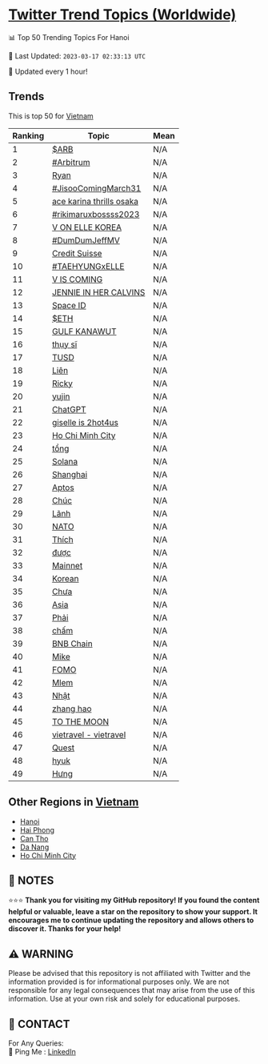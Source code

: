 [Twitter Trend Topics (Worldwide)](https://github.com/ErcinDedeoglu/Twitter-Trend-Topics)
==========


📊 Top 50 Trending Topics For Hanoi

📆 Last Updated: `2023-03-17 02:33:13 UTC`

🔧 Updated every 1 hour!


## Trends

This is top 50 for [Vietnam](</Vietnam>)

| Ranking | Topic | Mean |
| ------- | ------------ | ------------ |
| 1 | [$ARB](http://twitter.com/search?q=%24ARB) | N/A |
| 2 | [#Arbitrum](http://twitter.com/search?q=%23Arbitrum) | N/A |
| 3 | [Ryan](http://twitter.com/search?q=Ryan) | N/A |
| 4 | [#JisooComingMarch31](http://twitter.com/search?q=%23JisooComingMarch31) | N/A |
| 5 | [ace karina thrills osaka](http://twitter.com/search?q=ace+karina+thrills+osaka) | N/A |
| 6 | [#rikimaruxbossss2023](http://twitter.com/search?q=%23rikimaruxbossss2023) | N/A |
| 7 | [V ON ELLE KOREA](http://twitter.com/search?q=V+ON+ELLE+KOREA) | N/A |
| 8 | [#DumDumJeffMV](http://twitter.com/search?q=%23DumDumJeffMV) | N/A |
| 9 | [Credit Suisse](http://twitter.com/search?q=Credit+Suisse) | N/A |
| 10 | [#TAEHYUNGxELLE](http://twitter.com/search?q=%23TAEHYUNGxELLE) | N/A |
| 11 | [V IS COMING](http://twitter.com/search?q=V+IS+COMING) | N/A |
| 12 | [JENNIE IN HER CALVINS](http://twitter.com/search?q=JENNIE+IN+HER+CALVINS) | N/A |
| 13 | [Space ID](http://twitter.com/search?q=Space+ID) | N/A |
| 14 | [$ETH](http://twitter.com/search?q=%24ETH) | N/A |
| 15 | [GULF KANAWUT](http://twitter.com/search?q=GULF+KANAWUT) | N/A |
| 16 | [thụy sĩ](http://twitter.com/search?q=th%e1%bb%a5y+s%c4%a9) | N/A |
| 17 | [TUSD](http://twitter.com/search?q=TUSD) | N/A |
| 18 | [Liên](http://twitter.com/search?q=Li%c3%aan) | N/A |
| 19 | [Ricky](http://twitter.com/search?q=Ricky) | N/A |
| 20 | [yujin](http://twitter.com/search?q=yujin) | N/A |
| 21 | [ChatGPT](http://twitter.com/search?q=ChatGPT) | N/A |
| 22 | [giselle is 2hot4us](http://twitter.com/search?q=giselle+is+2hot4us) | N/A |
| 23 | [Ho Chi Minh City](http://twitter.com/search?q=Ho+Chi+Minh+City) | N/A |
| 24 | [tổng](http://twitter.com/search?q=t%e1%bb%95ng) | N/A |
| 25 | [Solana](http://twitter.com/search?q=Solana) | N/A |
| 26 | [Shanghai](http://twitter.com/search?q=Shanghai) | N/A |
| 27 | [Aptos](http://twitter.com/search?q=Aptos) | N/A |
| 28 | [Chúc](http://twitter.com/search?q=Ch%c3%bac) | N/A |
| 29 | [Lãnh](http://twitter.com/search?q=L%c3%a3nh) | N/A |
| 30 | [NATO](http://twitter.com/search?q=NATO) | N/A |
| 31 | [Thích](http://twitter.com/search?q=Th%c3%adch) | N/A |
| 32 | [được](http://twitter.com/search?q=%c4%91%c6%b0%e1%bb%a3c) | N/A |
| 33 | [Mainnet](http://twitter.com/search?q=Mainnet) | N/A |
| 34 | [Korean](http://twitter.com/search?q=Korean) | N/A |
| 35 | [Chưa](http://twitter.com/search?q=Ch%c6%b0a) | N/A |
| 36 | [Asia](http://twitter.com/search?q=Asia) | N/A |
| 37 | [Phải](http://twitter.com/search?q=Ph%e1%ba%a3i) | N/A |
| 38 | [chấm](http://twitter.com/search?q=ch%e1%ba%a5m) | N/A |
| 39 | [BNB Chain](http://twitter.com/search?q=BNB+Chain) | N/A |
| 40 | [Mike](http://twitter.com/search?q=Mike) | N/A |
| 41 | [FOMO](http://twitter.com/search?q=FOMO) | N/A |
| 42 | [Mlem](http://twitter.com/search?q=Mlem) | N/A |
| 43 | [Nhật](http://twitter.com/search?q=Nh%e1%ba%adt) | N/A |
| 44 | [zhang hao](http://twitter.com/search?q=zhang+hao) | N/A |
| 45 | [TO THE MOON](http://twitter.com/search?q=TO+THE+MOON) | N/A |
| 46 | [vietravel - vietravel](http://twitter.com/search?q=vietravel+-+vietravel) | N/A |
| 47 | [Quest](http://twitter.com/search?q=Quest) | N/A |
| 48 | [hyuk](http://twitter.com/search?q=hyuk) | N/A |
| 49 | [Hưng](http://twitter.com/search?q=H%c6%b0ng) | N/A |



## Other Regions in [Vietnam](</Vietnam>)

* [Hanoi](</Vietnam/Hanoi.md>)
* [Hai Phong](</Vietnam/Hai Phong.md>)
* [Can Tho](</Vietnam/Can Tho.md>)
* [Da Nang](</Vietnam/Da Nang.md>)
* [Ho Chi Minh City](</Vietnam/Ho Chi Minh City.md>)



## 📝 NOTES

⭐⭐⭐ **Thank you for visiting my GitHub repository! If you found the content helpful or valuable, leave a star on the repository to show your support. It encourages me to continue updating the repository and allows others to discover it. Thanks for your help!**


## ⚠️ WARNING

Please be advised that this repository is not affiliated with Twitter and the information provided is for informational purposes only. We are not responsible for any legal consequences that may arise from the use of this information. Use at your own risk and solely for educational purposes.


## 📨 CONTACT

 For Any Queries:  
            🏓 Ping Me : [LinkedIn](https://www.linkedin.com/in/ercindedeoglu/)
